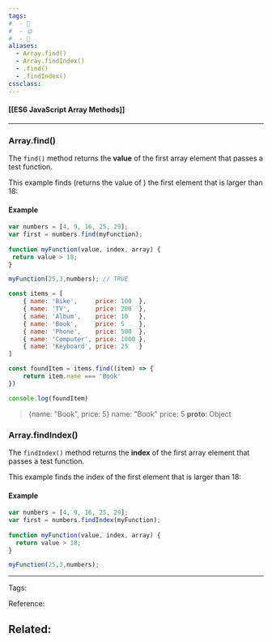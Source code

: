 ```yaml
---
tags:
#  - 🌱️
#  - 🌞️
#  - 🌲️
aliases: 
  - Array.find()
  - Array.findIndex()
  - .find()
  - .findIndex()
cssclass: 
---
```


#### [[ES6 JavaScript Array Methods]]

---

### Array.find()

The `find()` method returns the **value** of the first array element that passes a test function.

This example finds (returns the value of ) the first element that is larger than 18:

#### Example

```js
var numbers = [4, 9, 16, 25, 29];  
var first = numbers.find(myFunction);  
  
function myFunction(value, index, array) {  
 return value > 18;  
}

myFunction(25,3,numbers); // TRUE
```

```js
const items = [
    { name: 'Bike',     price: 100  },
    { name: 'TV',       price: 200  },
    { name: 'Album',    price: 10   },
    { name: 'Book',     price: 5    },
    { name: 'Phone',    price: 500  },
    { name: 'Computer', price: 1000 },
    { name: 'Keyboard', price: 25   }
]

const foundItem = items.find((item) => {
    return item.name === 'Book'
})

console.log(foundItem)
```

> {name: "Book", price: 5}
> name: "Book"
> price: 5
> __proto__: Object

### Array.findIndex()

The `findIndex()` method returns the **index** of the first array element that passes a test function.

This example finds the index of the first element that is larger than 18:

#### Example

```js
var numbers = [4, 9, 16, 25, 29];  
var first = numbers.findIndex(myFunction);  
  
function myFunction(value, index, array) {  
  return value > 18;  
}

myFunction(25,3,numbers);
```



---
Tags: 

Reference:

Related:
- 
